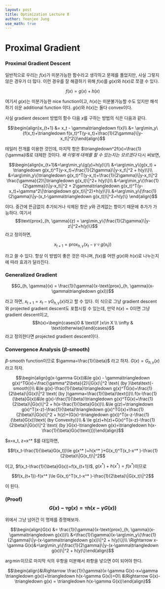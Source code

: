 ```yaml
---
layout: post
title: Optimization Lecture 8
author: Yeonjee Jung
use_math: true
---
```


# Proximal Gradient

### Proximal Gradient Descent

일반적으로 우리는 $f(x)$가 미분가능한 함수라고 생각하고 문제를 풀었지만, 사실 그렇지 않은 경우가 더 많다. 이런 경우를 잘 해결하기 위해 $f(x)$를 $g(x)$와 $h(x)$로 쪼갤 수 있다.

$$f(x) = g(x) + h(x)$$

여기서 $g(x)$는 미분가능한 nice function이고, $h(x)$는 미분불가능할 수도 있지만 해석하기 쉬운 additional function 이다. $g(x)$와 $h(x)$는 둘다 convex이다.

사실 gradient descent 방법의 함수 다음 $x$를 구하는 방법의 식은 다음과 같다.

$$\begin{align}x_{t+1} &= x_t - \gamma\triangledown f(x)\\
&= \arg\min_y\{f(x_t)+\triangledown f(x_t)^T(y-x_t)+\frac{1}{2\gamma}\|y-x_t\|^2\}\end{align}$$

테일러 전개를 이용한 것인데, 마지막 항은 $\triangledown^2f(x)=\frac{1}{\gamma}I$로 대체한 것이다. _왜 이렇게 대체를 할 수 있는지는 모르겠다_ 다시 써보면,

$$\begin{align}x_{t+1}&=\arg\min_y\{g(y)+h(y)\}\\
&=\arg\min_y\{g(x_t) + \triangledown g(x_t)^T(y-x_t)+\frac{1}{2\gamma}\|y-x_t\|^2 + h(y)\}\\
&=\arg\min_y\{\triangledown g(x_t)^T(y-x_t)+\frac{1}{2\gamma}\|y-x_t\|^2 \frac{\gamma}{2}\|\triangledown g(x_t)\|^2+ h(y)\}\\
&=\arg\min_y\{\frac{1}{2\gamma}(\|y-x_t\|^2 + 2\gamma\triangledown g(x_t)^T(y-x_t)+\gamma^2\|\triangledown g(x_t)\|^2)+h(y)\}\\
&=\arg\min_y\{\frac{1}{2\gamma}\|y-(x_t-\gamma\triangledown g(x_t))\|^2+h(y)\}
\end{align}$$

이다. 중간에 뜬금없이 추가되거나 삭제된 항은 $y$와 관계없는 항이기 때문에 추가가 가능하다. 여기서 $$\text{prox}_{h, \gamma}(z) = \arg\min_y\{\frac{1}{2\gamma}\|y-z\|^2+h(y)\}$$라고 정의하면,

$$x_{t+1} = \text{prox}_{h, \gamma}(x_t-\gamma\triangledown g(x_t))$$

라고 쓸 수 있다. 항상 이 방법이 좋은 것은 아니며, $f(x)$를 어떤 $g(x)$와 $h(x)$로 나누는지에 따라 효과가 달라진다.

### Generalized Gradient

$$G_{h, \gamma}(x) = \frac{1}{\gamma}(x-\text{prox}_{h, \gamma}(x-\gamma\triangledown g(x)))$$

라고 하면, $x_{t+1}= x_t-\gamma G_{h, \gamma}(x)$라고 할 수 있다. 이 식으로 그냥 gradient descent와 projected gradient descent도 포함시킬 수 있는데, 만약 $h(x)=0$이면 그냥 gradient descent이고, $$h(x)=\begin{cases}0 & \text{if }x\in X \\ \infty & \text{otherwise}\end{cases}$$ 라고 정의한다면 projected gradient descent이다.

### Convergence Analysis ($\beta$-smooth)

$\beta$-smooth function이므로 $\gamma=\frac{1}{\beta}$ 라고 하자. $G(x)=G_{h, \gamma}(x)$라고 하자.

$$\begin{align}g(x-\gamma G(x))&\le g(x) - \gamma\triangledown g(x)^TG(x)+\frac{\gamma^2\beta}{2}\|G(x)\|^2 \text{ (by }\beta\text{-smooth)}\\
&\le g(x)-\frac{1}{\beta}\triangledown g(x)^TG(x)+\frac{1}{2\beta}\|G(x)\|^2 \text{ (by }\gamma=\frac{1}{\beta}\text{)}\\
f(x-\frac{1}{\beta}G(x))&\le g(x)-\frac{1}{\beta}\triangledown g(x)^TG(x)+\frac{1}{2\beta}\|G(x)\|^2 + h(x-\frac{1}{\beta}G(x))\\
&\le g(z)+\triangledown g(x)^T(x-z)-\frac{1}{\beta}\triangledown g(x)^TG(x)+\frac{1}{2\beta}\|G(x)\|^2 + h(z)+(G(x)-\triangledown g(x))^T(x-z-\frac{1}{\beta}G(x))\text{ (by Convexity)}\\
& \le g(z)+h(z)+G(x)^T(x-z)-\frac{1}{2\beta}\|G(x)\|^2 \text{ (by }G(x)-\triangledown g(x)=\triangledown h(x-\frac{1}{\beta}G(x)\text{)})\end{align}$$

$x=x_t, z=x^* $를 대입하면,

$$f(x_t-\frac{1}{\beta}G(x_t))\le g(x^* )+h(x^* )+G(x_t)^T(x_t-x^* )-\frac{1}{2\beta}\|G(x_t)\|^2$$

이고, $f(x_t-\frac{1}{\beta}G(x))=f(x_{t+1})$, $g(x^* )+h(x^* )=f(x^* )$이므로

$$f(x_{t+1})-f(x^* )\le G(x_t)^T(x_t-x^* )-\frac{1}{2\beta}\|G(x_t)\|^2$$

이 된다.

### (Proof) $$G(x)-\triangledown g(x)=\triangledown h(x-\gamma G(x))$$

위에서 그냥 넘어간 이 명제를 증명해보자.

$$\begin{align}G(x) &= \frac{1}{\gamma}(x-\text{prox}_{h, \gamma}(x-\gamma\triangledown g(x)))\\
&=\frac{1}{\gamma}(x-\arg\min_y\{\frac{1}{2\gamma}\|y-(x-\gamma\triangledown g(x))\|^2 + h(y)\})\\
\Rightarrow x-\gamma G(x)&=\arg\min_y\{\frac{1}{2\gamma}\|y-(x-\gamma\triangledown g(x))\|^2 + h(y)\}\end{align}$$

$\arg\min$이므로 마지막 식의 우항을 미분해서 좌항을 넣으면 $0$이 되어야 한다.

$$\begin{align}&\Rightarrow \frac{1}{\gamma}(x-\gamma G(x)-x+\gamma \triangledown g(x))+\triangledown h(x-\gamma G(x))=0\\
&\Rightarrow G(x)-\triangledown g(x) = \triangledown h(x-\gamma G(x))\end{align}$$
